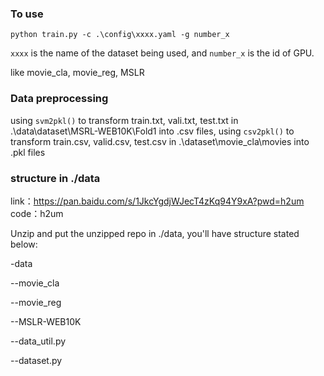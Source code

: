 ### To use

```
python train.py -c .\config\xxxx.yaml -g number_x
```
`xxxx` is the name of the dataset being used, and `number_x` is the id of GPU.

like movie_cla, movie_reg, MSLR

### Data preprocessing

using `svm2pkl()` to transform train.txt, vali.txt, test.txt in .\data\dataset\MSRL-WEB10K\Fold1 into .csv files, using `csv2pkl()` to transform train.csv, valid.csv, test.csv in .\dataset\movie_cla\movies into .pkl files


### structure in ./data

link：https://pan.baidu.com/s/1JkcYgdjWJecT4zKq94Y9xA?pwd=h2um 
code：h2um 

Unzip and put the unzipped repo in ./data, you'll have structure stated below:

-data

--movie_cla

--movie_reg

--MSLR-WEB10K

--data_util.py

--dataset.py
